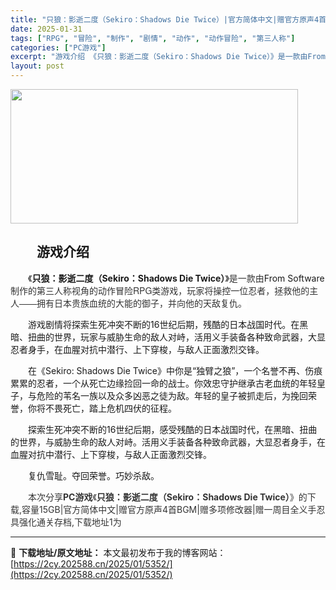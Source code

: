 ```yaml
---
title: "只狼：影逝二度（Sekiro：Shadows Die Twice）|官方简体中文|赠官方原声4首BGM|赠多项修改器|赠一周目通关存档|阿里云盘/百度网盘/天翼云"
date: 2025-01-31
tags: ["RPG", "冒险", "制作", "剧情", "动作", "动作冒险", "第三人称"]
categories: ["PC游戏"]
excerpt: "游戏介绍 《只狼：影逝二度（Sekiro：Shadows Die Twice）》是一款由From Software制作的第三人称视角的动作冒险RPG类游戏，玩家将操控一位忍者，拯救他的主人——拥有日本贵族血统的大能的御子，并向他的天敌复仇。 游戏剧情将探索生死冲突不断的16世纪后期，残酷的日本战国时&hellip;"
layout: post
---
```


<img class="aligncenter size-full wp-image-5471" src="https://2cy.202588.cn/wp-content/uploads/2025/01/2025013112551341.webp" alt="" width="460" height="215" />
<h2 style="white-space: normal; text-indent: 2em;">游戏介绍</h2>
<p style="white-space: normal; text-indent: 2em;"><span style="background-color: #ffffff;">《<strong>只狼：影逝二度（Sekiro：Shadows Die Twice）</strong>》</span><span style="color: #333333; font-family: 'Helvetica Neue', Helvetica, Arial, 'PingFang SC', 'Hiragino Sans GB', 'Microsoft YaHei', 'WenQuanYi Micro Hei', sans-serif, font-extend; text-indent: 28px; background-color: #ffffff;">是一款由</span>From Software<span style="color: #333333; font-family: 'Helvetica Neue', Helvetica, Arial, 'PingFang SC', 'Hiragino Sans GB', 'Microsoft YaHei', 'WenQuanYi Micro Hei', sans-serif, font-extend; text-indent: 28px; background-color: #ffffff;">制作的第三人称视角的动作冒险RPG类游戏，玩家将操控一位忍者，拯救他的主人——拥有日本贵族血统的大能的御子，并向他的天敌复仇。</span></p>
<p style="white-space: normal; text-indent: 2em;">游戏剧情将探索生死冲突不断的16世纪后期，残酷的日本战国时代。在黑暗、扭曲的世界，玩家与威胁生命的敌人对峙，活用义手装备各种致命武器，大显忍者身手，在血腥对抗中潜行、上下穿梭，与敌人正面激烈交锋。</p>
<p style="white-space: normal; text-indent: 2em;">在《Sekiro: Shadows Die Twice》中你是“独臂之狼”，一个名誉不再、伤痕累累的忍者，一个从死亡边缘捡回一命的战士。你效忠守护继承古老血统的年轻皇子，与危险的苇名一族以及众多凶恶之徒为敌。年轻的皇子被抓走后，为挽回荣誉，你将不畏死亡，踏上危机四伏的征程。</p>
<p style="white-space: normal; text-indent: 2em;">探索生死冲突不断的16世纪后期，感受残酷的日本战国时代，在黑暗、扭曲的世界，与威胁生命的敌人对峙。活用义手装备各种致命武器，大显忍者身手，在血腥对抗中潜行、上下穿梭，与敌人正面激烈交锋。</p>
<p style="white-space: normal; text-indent: 2em;">复仇雪耻。夺回荣誉。巧妙杀敌。</p>
<p style="white-space: normal; text-indent: 2em;"><span style="color: #333333; text-indent: 2em; background-color: #ffffff;">本次分享<strong>PC游戏</strong>《</span><strong style="color: #333333; text-indent: 2em; background-color: #ffffff;">只狼：影逝二度（Sekiro：Shadows Die Twice）</strong><span style="color: #333333; text-indent: 2em; background-color: #ffffff;">》的</span><span style="color: #333333; text-indent: 2em; background-color: #ffffff;">下载,容量15GB|官方简体中文|赠官方原声4首BGM|赠多项修改器|赠一周目全义手忍具强化通关存档,下载地址1为</span></p>

---
📖 **下载地址/原文地址：** 本文最初发布于我的博客网站：[https://2cy.202588.cn/2025/01/5352/](https://2cy.202588.cn/2025/01/5352/)

